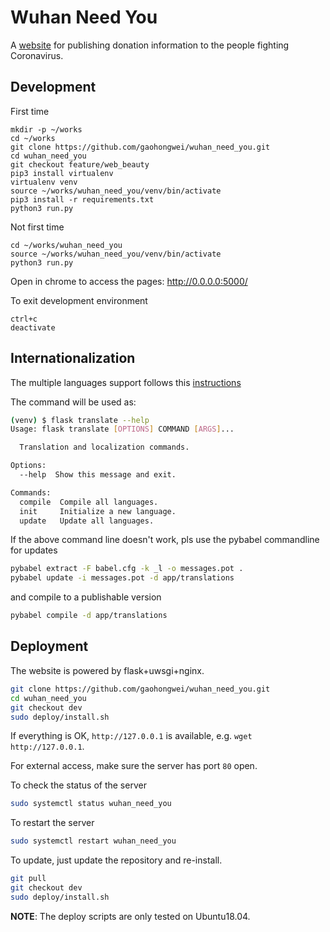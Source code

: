 # Wuhan Need You

A [website](http://wuhanuniversity.org/) for publishing donation information to the people fighting Coronavirus.

## Development

First time
```
mkdir -p ~/works
cd ~/works
git clone https://github.com/gaohongwei/wuhan_need_you.git
cd wuhan_need_you
git checkout feature/web_beauty
pip3 install virtualenv
virtualenv venv
source ~/works/wuhan_need_you/venv/bin/activate
pip3 install -r requirements.txt
python3 run.py
```

Not first time
```
cd ~/works/wuhan_need_you
source ~/works/wuhan_need_you/venv/bin/activate
python3 run.py
```

Open in chrome to access the pages: http://0.0.0.0:5000/

To exit development environment
```
ctrl+c
deactivate
```

## Internationalization

The multiple languages support follows this [instructions](https://blog.miguelgrinberg.com/post/the-flask-mega-tutorial-part-xiii-i18n-and-l10n)

The command will be used as:

```bash
(venv) $ flask translate --help
Usage: flask translate [OPTIONS] COMMAND [ARGS]...

  Translation and localization commands.

Options:
  --help  Show this message and exit.

Commands:
  compile  Compile all languages.
  init     Initialize a new language.
  update   Update all languages.
```

If the above command line doesn't work, pls use the pybabel commandline for updates

```bash
pybabel extract -F babel.cfg -k _l -o messages.pot .
pybabel update -i messages.pot -d app/translations
```

and compile to a publishable version

```bash
pybabel compile -d app/translations
```

## Deployment

The website is powered by flask+uwsgi+nginx.

```bash
git clone https://github.com/gaohongwei/wuhan_need_you.git
cd wuhan_need_you
git checkout dev
sudo deploy/install.sh
```

If everything is OK, `http://127.0.0.1` is available, e.g. `wget http://127.0.0.1`.

For external access, make sure the server has port `80` open.

To check the status of the server
```bash
sudo systemctl status wuhan_need_you
```

To restart the server
```bash
sudo systemctl restart wuhan_need_you
```

To update, just update the repository and re-install.
```bash
git pull
git checkout dev
sudo deploy/install.sh
```

**NOTE**: The deploy scripts are only tested on Ubuntu18.04.

